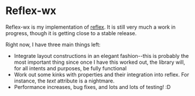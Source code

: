 # Reflex-wx

Reflex-wx is my implementation of [reflex](https://github.com/ryantrinkle/reflex). It is still very much a work in progress, though it is getting close to a stable release. 

Right now, I have three main things left:
* Integrate layout constructions in an elegant fashion--this is probably the most important thing since once I have this worked out, the library will, for all intents and purposes, be fully functional
* Work out some kinks with properties and their integration into reflex. For instance, the _text_ attribute is a nightmare.
* Performance increases, bug fixes, and lots and lots of testing! :D
